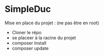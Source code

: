 # SimpleDuc

Mise en place du projet : (ne pas être en root)
  - Cloner le répo
  - se placeer à la racine du projet 
  - composer Install 
  - composer update 
 
